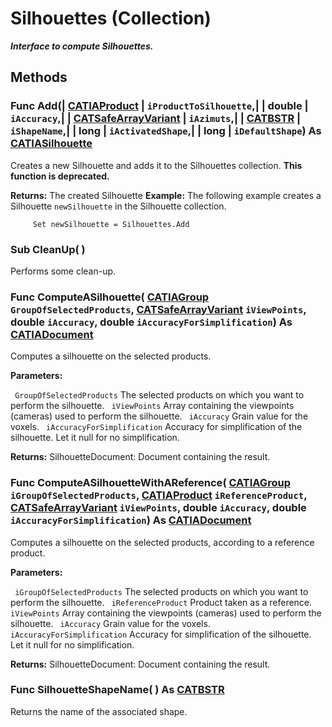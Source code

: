 # Silhouettes (Collection)

**_Interface to compute Silhouettes._**

## Methods

### Func **Add**(| [CATIAProduct](../ProductStructureInterfaces/interface_Product_11223.md) | `iProductToSilhouette`,| | double | `iAccuracy`,| | [CATSafeArrayVariant](../System/typedef_CATSafeArrayVariant_73843.md) | `iAzimuts`,| | [CATBSTR](../System/typedef_CATBSTR_8129.md) | `iShapeName`,| | long | `iActivatedShape`,| | long | `iDefaultShape`) As [CATIASilhouette](../SMTInterfaces/interface_Silhouette_22578.md)

   Creates a new Silhouette and adds it to the Silhouettes collection. **This function is deprecated.**

**Returns:**      The created Silhouette  **Example:**      The following example creates a Silhouette `newSilhouette` in the Silhouette collection.

```VBScript
     Set newSilhouette = Silhouettes.Add

```

### Sub **CleanUp**( )

   Performs some clean-up.  
### Func **ComputeASilhouette**( [CATIAGroup](../NavigatorInterfaces/interface_Group_5945.md)  `GroupOfSelectedProducts`,  [CATSafeArrayVariant](../System/typedef_CATSafeArrayVariant_73843.md)  `iViewPoints`,  double  `iAccuracy`,  double  `iAccuracyForSimplification`) As [CATIADocument](../InfInterfaces/interface_Document_14456.md)

   Computes a silhouette on the selected products.

**Parameters:**

` GroupOfSelectedProducts`      The selected products on which you want to perform the silhouette.
` iViewPoints`      Array containing the viewpoints (cameras) used to perform the silhouette.
` iAccuracy`      Grain value for the voxels.
` iAccuracyForSimplification`      Accuracy for simplification of the silhouette. Let it null for no simplification.

**Returns:**      SilhouetteDocument: Document containing the result.  
### Func **ComputeASilhouetteWithAReference**( [CATIAGroup](../NavigatorInterfaces/interface_Group_5945.md)  `iGroupOfSelectedProducts`,  [CATIAProduct](../ProductStructureInterfaces/interface_Product_11223.md)  `iReferenceProduct`,  [CATSafeArrayVariant](../System/typedef_CATSafeArrayVariant_73843.md)  `iViewPoints`,  double  `iAccuracy`,  double  `iAccuracyForSimplification`) As [CATIADocument](../InfInterfaces/interface_Document_14456.md)

   Computes a silhouette on the selected products, according to a reference product.

**Parameters:**

` iGroupOfSelectedProducts`      The selected products on which you want to perform the silhouette.
` iReferenceProduct`      Product taken as a reference.
` iViewPoints`      Array containing the viewpoints (cameras) used to perform the silhouette.
` iAccuracy`      Grain value for the voxels.
` iAccuracyForSimplification`      Accuracy for simplification of the silhouette. Let it null for no simplification.

**Returns:**      SilhouetteDocument: Document containing the result.  
### Func **SilhouetteShapeName**( ) As [CATBSTR](../System/typedef_CATBSTR_8129.md)

   Returns the name of the associated shape.